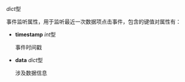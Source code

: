 *dict*型

事件监听属性，用于监听最近一次数据项点击事件，包含的键值对属性有：

- **timestamp** *int*型

  事件时间戳

- **data** *dict*型

  涉及数据信息
